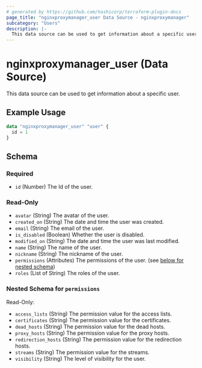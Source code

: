 ```yaml
---
# generated by https://github.com/hashicorp/terraform-plugin-docs
page_title: "nginxproxymanager_user Data Source - nginxproxymanager"
subcategory: "Users"
description: |-
  This data source can be used to get information about a specific user.
---
```


# nginxproxymanager_user (Data Source)

This data source can be used to get information about a specific user.


## Example Usage

```terraform
data "nginxproxymanager_user" "user" {
  id = 1
}
```

<!-- schema generated by tfplugindocs -->
## Schema

### Required

- `id` (Number) The Id of the user.

### Read-Only

- `avatar` (String) The avatar of the user.
- `created_on` (String) The date and time the user was created.
- `email` (String) The email of the user.
- `is_disabled` (Boolean) Whether the user is disabled.
- `modified_on` (String) The date and time the user was last modified.
- `name` (String) The name of the user.
- `nickname` (String) The nickname of the user.
- `permissions` (Attributes) The permissions of the user. (see [below for nested schema](#nestedatt--permissions))
- `roles` (List of String) The roles of the user.

<a id="nestedatt--permissions"></a>
### Nested Schema for `permissions`

Read-Only:

- `access_lists` (String) The permission value for the access lists.
- `certificates` (String) The permission value for the certificates.
- `dead_hosts` (String) The permission value for the dead hosts.
- `proxy_hosts` (String) The permission value for the proxy hosts.
- `redirection_hosts` (String) The permission value for the redirection hosts.
- `streams` (String) The permission value for the streams.
- `visibility` (String) The level of visibility for the user.

